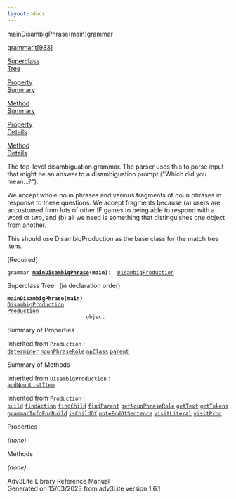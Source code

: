```yaml
---
layout: docs
---
```

<span class="title">mainDisambigPhrase(main)</span><span class="type">grammar</span>

[grammar.t](../file/grammar.t.html)\[[983](../source/grammar.t.html#983)\]

[Superclass  
Tree](#_SuperClassTree_)

[Property  
Summary](#_PropSummary_)

[Method  
Summary](#_MethodSummary_)

[Property  
Details](#_Properties_)

[Method  
Details](#_Methods_)



The top-level disambiguation grammar. The parser uses this to parse
input that might be an answer to a disambiguation prompt ("Which did you
mean...?").

We accept whole noun phrases and various fragments of noun phrases in
response to these questions. We accept fragments because (a) users are
accustomed from lots of other IF games to being able to respond with a
word or two, and (b) all we need is something that distinguishes one
object from another.

This should use DisambigProduction as the base class for the match tree
item.

\[Required\]

`grammar `**[`mainDisambigPhrase`](../object/mainDisambigPhrase.html)`(main)`**` :   `[`DisambigProduction`](../object/DisambigProduction.html)



<span id="_SuperClassTree_"></span>



<span class="hdln">Superclass Tree</span>   (in declaration order)



**`mainDisambigPhrase(main)`**  
[`DisambigProduction`](../object/DisambigProduction.html)  
[`Production`](../object/Production.html)  
`                         object`  
<span id="_PropSummary_"></span>



<span class="hdln">Summary of Properties</span>  







Inherited from `Production` :  
[`determiner`](../object/Production.html#determiner) [`nounPhraseRole`](../object/Production.html#nounPhraseRole) [`npClass`](../object/Production.html#npClass) [`parent`](../object/Production.html#parent)

<span id="_MethodSummary_"></span>



<span class="hdln">Summary of Methods</span>  





Inherited from `DisambigProduction` :  
[`addNounListItem`](../object/DisambigProduction.html#addNounListItem)

Inherited from `Production` :  
[`build`](../object/Production.html#build) [`findAction`](../object/Production.html#findAction) [`findChild`](../object/Production.html#findChild) [`findParent`](../object/Production.html#findParent) [`getNounPhraseRole`](../object/Production.html#getNounPhraseRole) [`getText`](../object/Production.html#getText) [`getTokens`](../object/Production.html#getTokens) [`grammarInfoForBuild`](../object/Production.html#grammarInfoForBuild) [`isChildOf`](../object/Production.html#isChildOf) [`noteEndOfSentence`](../object/Production.html#noteEndOfSentence) [`visitLiteral`](../object/Production.html#visitLiteral) [`visitProd`](../object/Production.html#visitProd)

<span id="_Properties_"></span>



<span class="hdln">Properties</span>  



*(none)* <span id="_Methods_"></span>



<span class="hdln">Methods</span>  



*(none)*



Adv3Lite Library Reference Manual  
Generated on 15/03/2023 from adv3Lite version 1.6.1


